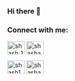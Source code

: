 ### Hi there 👋

<h3 align="left">Connect with me:</h3>
<p align="left">
<a href="https://www.codechef.com/users/shash_137" target="blank"><img align="center" src="https://cdn.jsdelivr.net/npm/simple-icons@3.1.0/icons/codechef.svg" alt="shash_137" height="30" width="40" /></a>
 <a href="https://codeforces.com/profile/shashank137" target="blank"><img align="center" src="https://cdn.jsdelivr.net/npm/simple-icons@3.0.1/icons/codeforces.svg" alt="shashank137" height="30" width="40" /></a>


<a href="https://www.leetcode.com/shash137" target="blank"><img align="center" src="https://raw.githubusercontent.com/rahuldkjain/github-profile-readme-generator/master/src/images/icons/Social/leet-code.svg" alt="shash137" height="30" width="40" /></a>
 <a href="https://www.linkedin.com/in/shashank137/" target="blank"><img align="center" src="https://raw.githubusercontent.com/rahuldkjain/github-profile-readme-generator/master/src/images/icons/Social/linked-in-alt.svg" alt="shashank137" height="30" width="40" /></a>
</p>

<!--
**shash137/shash137** is a ✨ _special_ ✨ repository because its `README.md` (this file) appears on your GitHub profile.

Here are some ideas to get you started:

- 🔭 I’m currently working on ...
- 🌱 I’m currently learning ...
- 👯 I’m looking to collaborate on ...
- 🤔 I’m looking for help with ...
- 💬 Ask me about ...
- 📫 How to reach me: ...
- 😄 Pronouns: ...
- ⚡ Fun fact: ...
-->
